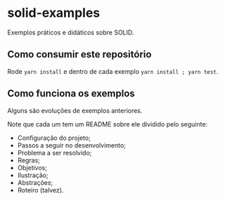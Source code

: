 # solid-examples

Exemplos práticos e didáticos sobre SOLID.

## Como consumir este repositório

Rode `yarn install` e dentro de cada exemplo `yarn install ; yarn test`.

## Como funciona os exemplos

Alguns são evoluções de exemplos anteriores.

Note que cada um tem um README sobre ele dividido pelo seguinte:

- Configuração do projeto;
- Passos a seguir no desenvolvimento;
- Problema a ser resolvido;
- Regras;
- Objetivos;
- Ilustração;
- Abstrações;
- Roteiro (talvez).
